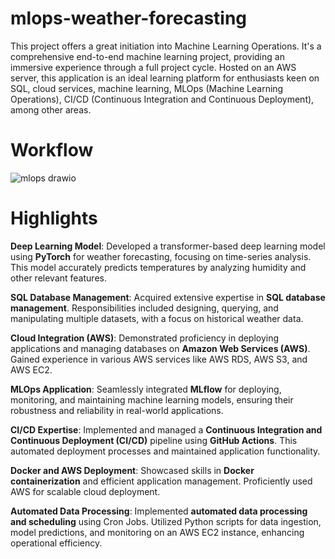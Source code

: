 # mlops-weather-forecasting
This project offers a great initiation into Machine Learning Operations. It's a comprehensive end-to-end machine learning project, providing an immersive experience through a full project cycle. Hosted on an AWS server, this application is an ideal learning platform for enthusiasts keen on SQL, cloud services, machine learning, MLOps (Machine Learning Operations), CI/CD (Continuous Integration and Continuous Deployment), among other areas.

# Workflow
![mlops drawio](https://github.com/minglyubyte/mlops-weather-forecasting/assets/25161684/579b0223-cd5f-499f-8ed1-4c82425e0d9f)

# Highlights
**Deep Learning Model**: Developed a transformer-based deep learning model using **PyTorch** for weather forecasting, focusing on time-series analysis. This model accurately predicts temperatures by analyzing humidity and other relevant features.

**SQL Database Management**: Acquired extensive expertise in **SQL database management**. Responsibilities included designing, querying, and manipulating multiple datasets, with a focus on historical weather data.

**Cloud Integration (AWS)**: Demonstrated proficiency in deploying applications and managing databases on **Amazon Web Services (AWS)**. Gained experience in various AWS services like AWS RDS, AWS S3, and AWS EC2.

**MLOps Application**: Seamlessly integrated **MLflow** for deploying, monitoring, and maintaining machine learning models, ensuring their robustness and reliability in real-world applications.

**CI/CD Expertise**: Implemented and managed a **Continuous Integration and Continuous Deployment (CI/CD)** pipeline using **GitHub Actions**. This automated deployment processes and maintained application functionality.

**Docker and AWS Deployment**: Showcased skills in **Docker containerization** and efficient application management. Proficiently used AWS for scalable cloud deployment.

**Automated Data Processing**: Implemented **automated data processing and scheduling** using Cron Jobs. Utilized Python scripts for data ingestion, model predictions, and monitoring on an AWS EC2 instance, enhancing operational efficiency.
